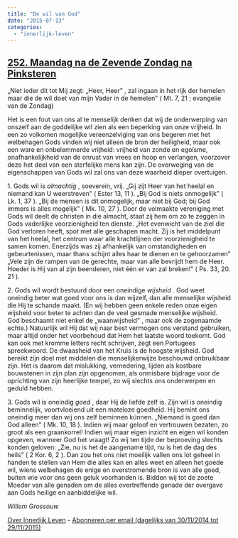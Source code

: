 ```yaml
---
title: "De wil van God"
date: "2015-07-13"
categories: 
  - "innerlijk-leven"
---
```


## [252\. Maandag na de Zevende Zondag na Pinksteren](http://ift.tt/1M0yg6V)

„Niet ieder dit tot Mij zegt: „Heer, Heer” , zal ingaan in het rijk der hemelen maar die de wil doet van mijn Vader in de hemelen” ( Mt. 7, 21 ; evangelie van de Zondag)

Het is een fout van ons al te menselijk denken dat wij de onderwerping van onszelf aan de goddelijke wil zien als een beperking van onze vrijheid. In een zo volkomen mogelijke vereenzelviging van ons begeren met het welbehagen Gods vinden wij niet alleen de bron der heiligheid, maar ook een ware en onbelemmerde vrijheid: vrijheid van zonde en egoïsme, onafhankelijkheid van de onrust van vrees en hoop en verlangen, voorzover deze het deel van een sterfelijke mens kan zijn. De overweging van de eigenschappen van Gods wil zal ons van deze waarheid dieper overtuigen.

1\. Gods wil is _almachtig_ , soeverein, vrij. „Gij zijt Heer van het heelal en niemand kan U weerstreven” ( Ester 13, 11 ). „Bij God is niets onmogelijk” ( Lk. 1, 37 ). „Bij de mensen is dit onmogelijk, maar niet bij God; bij God immers is alles mogelijk” ( Mk. 10, 27 ). Door de volmaakte vereniging met Gods wil deelt de christen in die almacht, staat zij hem om zo te zeggen in Gods vaderlijke voorzienigheid ten dienste. „Het evenwicht van de ziel die God verloren heeft, spot met alle geschapen macht. Zij is het middelpunt van het heelal, het centrum waar alle krachtlijnen der voorzienigheid te samen komen. Enerzijds was zij afhankelijk van omstandigheden en gebeurtenissen, maar thans schijnt alles haar te dienen en te gehoorzamen” „Vele zijn de rampen van de gerechte, maar van alle bevrijdt hem de Heer. Hoeder is Hij van al zijn beenderen, niet één er van zal breken!” ( Ps. 33, 20. 21 ).

2\. Gods wil wordt bestuurd door een oneindige _wijsheid_ . God weet oneindig beter wat goed voor ons is dan wijzelf, dan alle menselijke wijsheid die Hij te schande maakt. (En wij hebben geen enkele reden onze eigen wijsheid voor beter te achten dan de veel gesmade menselijke wijsheid. God beschaamt niet enkel de „waanwijsheid” , maar ook de zogenaamde echte.) Natuurlijk wil Hij dat wij naar best vermogen ons verstand gebruiken, maar altijd onder het voorbehoud dat Hem het laatste woord toekomt. God kan ook met kromme letters recht schrijven, zegt een Portugees spreekwoord. De dwaasheid van het Kruis is de hoogste wijsheid. God bereikt zijn doel met middelen die menselijkerwijze beschouwd onbruikbaar zijn. Het is daarom dat mislukking, vernedering, lijden als kostbare bouwstenen in zijn plan zijn opgenomen, als onmisbare bijdrage voor de oprichting van zijn heerlijke tempel, zo wij slechts ons onderwerpen en geduld hebben.

3\. Gods wil is oneindig _goed_ , daar Hij de liefde zelf is. Zijn wil is oneindig beminnelijk, voortvloeiend uit een mateloze goedheid. Hij bemint ons oneindig meer dan wij ons zelf beminnen kúnnen. „Niemand is goed dan God alleen” ( Mk. 10, 18 ). Indien wij maar geloof en vertrouwen bezaten, zo groot als een graankorrel! Indien wij maar eigen inzicht en eigen wil konden opgeven, wanneer God het vraagt! Zo wij ten tijde der beproeving slechts konden geloven: „Zie, nu is het de aangename tijd, nu is het de dag des heils” ( 2 Kor. 6, 2 ). Dan zou het ons niet moeilijk vallen ons lot geheel in handen te stellen van Hem die alles kan en alles weet en alleen het goede wil, wiens welbehagen de enige en overstromende bron is van alle goed, buiten wie voor ons geen geluk voorhanden is. Bidden wij tot de zoete Moeder van alle genaden om de alles overtreffende genade der overgave aan Gods heilige en aanbiddelijke wil.

_Willem Grossouw_

[Over Innerlijk Leven](http://ift.tt/1y6X5mY) - [Abonneren per email (dagelijks van 30/11/2014 tot 29/11/2015)](http://eepurl.com/9P3DT)
